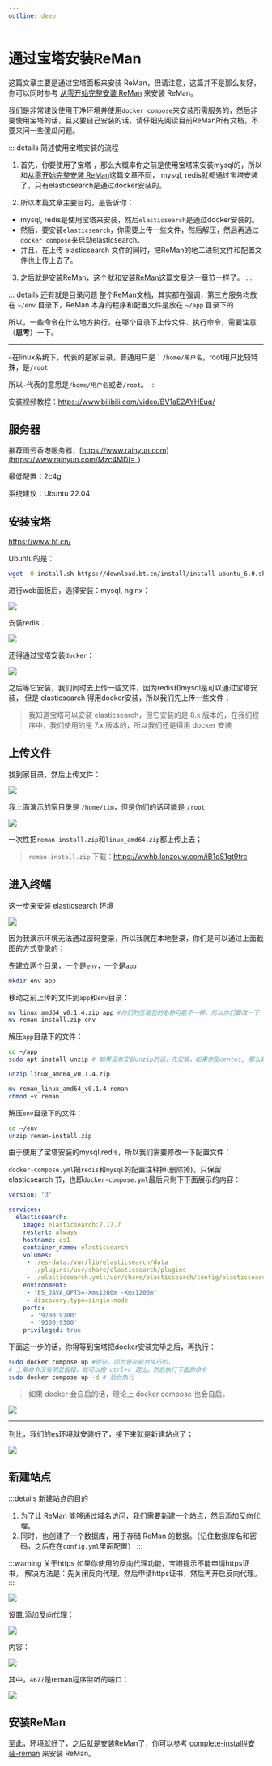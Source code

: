 ```yaml
---
outline: deep
---
```


# 通过宝塔安装ReMan

这篇文章主要是通过宝塔面板来安装 ReMan，但请注意，这篇并不是那么友好，你可以同时参考 [从零开始完整安装 ReMan](/reman/complete-install) 来安装 ReMan。

我们是非常建议使用干净环境并使用`docker compose`来安装所需服务的，然后非要使用宝塔的话，且又要自己安装的话，请仔细先阅读目前ReMan所有文档，不要来问一些傻瓜问题。

::: details 简述使用宝塔安装的流程

1. 首先，你要使用了宝塔 ，那么大概率你之前是使用宝塔来安装mysql的，所以和[从零开始完整安装 ReMan](/reman/complete-install)这篇文章不同，
mysql, redis就都通过宝塔安装了，只有elasticsearch是通过docker安装的。

2. 所以本篇文章主要目的，是告诉你：

- mysql, redis是使用宝塔来安装，然后`elasticsearch`是通过docker安装的。
- 然后，要安装`elasticsearch`，你需要上传一些文件，然后解压，然后再通过`docker compose`来启动elasticsearch。
- 并且，在上传 elasticsearch 文件的同时，把ReMan的地二进制文件和配置文件也上传上去了。

3. 之后就是安装ReMan，这个就和[安装ReMan](/reman/complete-install#安装-reman)这篇文章这一章节一样了。
:::

::: details 还有就是目录问题
整个ReMan文档，其实都在强调，第三方服务均放在 `~/env` 目录下，ReMan 本身的程序和配置文件是放在 `~/app` 目录下的

所以，一些命令在什么地方执行，在哪个目录下上传文件、执行命令，需要注意（**思考**）一下。

---

`~`在linux系统下，代表的是家目录，普通用户是：`/home/用户名`，root用户比较特殊，是`/root`

所以`~`代表的意思是`/home/用户名`或者`/root`。
:::

安装视频教程：<https://www.bilibili.com/video/BV1aE2AYHEuq/>

## 服务器

推荐雨云香港服务器，[https://www.rainyun.com](https://www.rainyun.com/Mzc4MDI=_)

最低配置：2c4g

系统建议：Ubuntu 22.04

## 安装宝塔

<https://www.bt.cn/>

Ubuntu的是：

```sh
wget -O install.sh https://download.bt.cn/install/install-ubuntu_6.0.sh && sudo bash install.sh ed8484bec
```

进行web面板后，选择安装：mysql, nginx：

![](/images/bt/image.png)

安装redis：

![](/images/bt/image-11.png)

还得通过宝塔安装`docker`：

![](/images/bt/image-4.png)

之后等它安装，我们同时去上传一些文件，因为redis和mysql是可以通过宝塔安装，
但是 elasticsearch 得用docker安装，所以我们先上传一些文件；

> 我知道宝塔可以安装 elasticsearch，但它安装的是 8.x 版本的，在我们程序中，我们使用的是 7.x 版本的，所以我们还是得用 docker 安装

## 上传文件

找到家目录，然后上传文件：

![](/images/bt/image-1.png)

我上面演示的家目录是 `/home/tim`，但是你们的话可能是 `/root`

![](/images/bt/image-2.png)

一次性把`reman-install.zip`和`linux_amd64.zip`都上传上去；

> `reman-install.zip` 下载：<https://wwhb.lanzouw.com/iB1dS1gt9trc>

## 进入终端

这一步来安装 elasticsearch 环境

![](/images/bt/image-3.png)

因为我演示环境无法通过密码登录，所以我就在本地登录，你们是可以通过上面截图的方式登录的；

先建立两个目录，一个是`env`，一个是`app`

```sh
mkdir env app
```

移动之前上传的文件到`app`和`env`目录：

```sh
mv linux_amd64_v0.1.4.zip app #你们的压缩包的名称可能不一样，所以你们要改一下
mv reman-install.zip env
```

解压`app`目录下的文件：

```sh
cd ~/app
sudo apt install unzip # 如果没有安装unzip的话，先安装，如果你是centos, 那么就是 `sudo yum install unzip``

unzip linux_amd64_v0.1.4.zip

mv reman_linux_amd64_v0.1.4 reman
chmod +x reman
```

解压`env`目录下的文件：

```sh
cd ~/env
unzip reman-install.zip
```

由于使用了宝塔安装的mysql,redis，所以我们需要修改一下配置文件：

`docker-compose.yml`把`redis`和`mysql`的配置注释掉(删除掉)，只保留 elasticsearch 节，也即`docker-compose.yml`最后只剩下下面展示的内容：

```yml {4}
version: '3'

services:
  elasticsearch:
    image: elasticsearch:7.17.7
    restart: always
    hostname: es1
    container_name: elasticsearch
    volumes:
     - ./es-data:/var/lib/elasticsearch/data
     - ./plugins:/usr/share/elasticsearch/plugins
     - ./elasticsearch.yml:/usr/share/elasticsearch/config/elasticsearch.yml
    environment:
     - "ES_JAVA_OPTS=-Xms1200m -Xmx1200m"
     - discovery.type=single-node
    ports:
      - '9200:9200'
      - '9300:9300'
    privileged: true
```

下面这一步的话，你得等到宝塔把docker安装完毕之后，再执行：

```sh
sudo docker compose up #验证，因为是在前台执行的，
# 上条命令没有明显报错，就可以按 ctrl+c 退出，然后执行下面的命令
sudo docker compose up -d # 后台执行
```

> 如果 docker 会自启的话，理论上 docker compose 也会自启。

![](/images/bt/image-5.png)

---

到比，我们的es环境就安装好了，接下来就是新建站点了；

![](/images/bt/image-6.png)

## 新建站点

:::details 新建站点的目的

1. 为了让 ReMan 能够通过域名访问，我们需要新建一个站点，然后添加反向代理。
2. 同时，也创建了一个数据库，用于存储 ReMan 的数据。（记住数据库名和密码，之后在在`config.yml`里面配置）
:::

:::warning 关于https
如果你使用的反向代理功能，宝塔提示不能申请https证书，
解决方法是：先关闭反向代理，然后申请https证书，然后再开启反向代理。
:::

![](/images/bt/image-7.png)

设置,添加反向代理：

![](/images/bt/image-8.png)

内容：

![](/images/bt/image-9.png)

其中，`4677`是reman程序监听的端口：

![](/images/bt/image-10.png)

## 安装ReMan

至此，环境就好了，之后就是安装ReMan了，你可以参考 [complete-install#安装-reman](/reman/complete-install#安装-reman) 来安装 ReMan。
